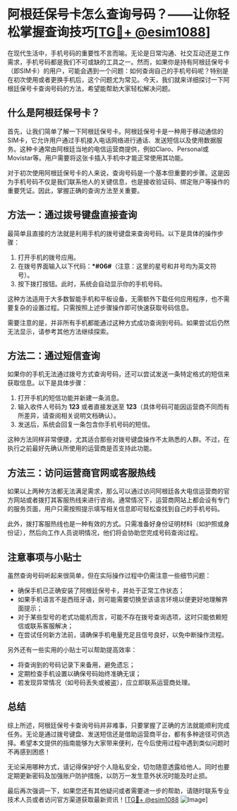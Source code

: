 # 阿根廷保号卡怎么查询号码？——让你轻松掌握查询技巧[[TG💪+ @esim1088](https://t.me/s/esim1088)]

在现代生活中，手机号码的重要性不言而喻。无论是日常沟通、社交互动还是工作需求，手机号码都是我们不可或缺的工具之一。然而，如果你是持有阿根廷保号卡（即SIM卡）的用户，可能会遇到一个问题：如何查询自己的手机号码呢？特别是在初次使用或者更换手机后，这个问题尤为常见。今天，我们就来详细探讨一下阿根廷保号卡查询号码的方法，希望能帮助大家轻松解决问题。

## 什么是阿根廷保号卡？

首先，让我们简单了解一下阿根廷保号卡。阿根廷保号卡是一种用于移动通信的SIM卡，它允许用户通过手机接入电话网络进行通话、发送短信以及使用数据服务。这种卡通常由阿根廷当地的电信运营商提供，例如Claro、Personal或Movistar等。用户需要将这张卡插入手机中才能正常使用其功能。

对于初次使用阿根廷保号卡的人来说，查询号码是一个基本但重要的步骤。这是因为手机号码不仅是我们联系他人的关键信息，也是接收验证码、绑定账户等操作的重要凭证。因此，掌握正确的查询方法至关重要。

## 方法一：通过拨号键盘直接查询

最简单且直接的方法就是利用手机的拨号键盘来查询号码。以下是具体的操作步骤：

1. 打开手机的拨号应用。
2. 在拨号界面输入以下代码：**\*#06#**（注意：这里的星号和井号均为英文符号）。
3. 按下拨打按钮。此时，系统会自动显示你的手机号码。

这种方法适用于大多数智能手机和平板设备，无需额外下载任何应用程序，也不需要复杂的设置过程。只需按照上述步骤操作即可快速获取号码信息。

需要注意的是，并非所有手机都能通过这种方式成功查询到号码。如果尝试后仍然无法显示，请参考其他方法继续探索。

## 方法二：通过短信查询

如果你的手机无法通过拨号方式查询号码，还可以尝试发送一条特定格式的短信来获取信息。以下是具体步骤：

1. 打开手机的短信功能并新建一条消息。
2. 输入收件人号码为 **123** 或者直接发送至 **123**（具体号码可能因运营商不同而有所差异，请查阅相关说明文档确认）。
3. 发送后，系统会回复一条包含你手机号码的短信。

这种方法同样非常便捷，尤其适合那些对拨号键盘操作不太熟悉的人群。不过，在执行之前最好先确认所使用的运营商是否支持此功能。

## 方法三：访问运营商官网或客服热线

如果以上两种方法都无法满足需求，那么可以通过访问阿根廷各大电信运营商的官方网站或者拨打其客服热线来进行咨询。通常情况下，运营商网站上都会设有专门的服务页面，用户只需按照提示填写相关信息即可轻松查找到自己的手机号码。

此外，拨打客服热线也是一种有效的方式。只需准备好身份证明材料（如护照或身份证），然后向工作人员说明情况，他们将会协助您完成号码查询过程。

## 注意事项与小贴士

虽然查询号码听起来很简单，但在实际操作过程中仍需注意一些细节问题：

- 确保手机已正确安装了阿根廷保号卡，并处于正常工作状态；
- 如果手机语言不是西班牙语，则可能需要切换至该语言环境以便更好地理解界面提示；
- 对于某些型号的老式功能机而言，可能不存在拨号查询选项，这时只能依赖短信或联系客服解决；
- 在尝试任何新方法前，请确保手机电量充足且信号良好，以免中断操作流程。

另外还有一些实用的小贴士可以帮助提高效率：

- 将查询到的号码记录下来备用，避免遗忘；
- 定期检查手机设置以确保号码始终准确无误；
- 若发现异常情况（如号码丢失或被盗），应立即联系运营商处理。

## 总结

综上所述，阿根廷保号卡查询号码并非难事，只要掌握了正确的方法就能顺利完成任务。无论是通过拨号键盘、发送短信还是借助运营商平台，都有多种途径可供选择。希望本文提供的指南能够为大家带来便利，在今后使用过程中遇到类似问题时不再感到困惑！

无论采用哪种方式，请记得保护好个人隐私安全，切勿随意透露给他人。同时也要定期更新密码及加强账户防护措施，以防万一发生意外状况时能及时止损。

最后再次强调一下，如果您还有其他疑问或者需要进一步的帮助，请随时联系专业技术人员或者访问官方渠道获取最新资讯！[[TG💪+ @esim1088](https://t.me/s/esim1088) ![Image](https://i.postimg.cc/4NQfJmqS/Snipaste-2025-05-13-00-14-12.png)]